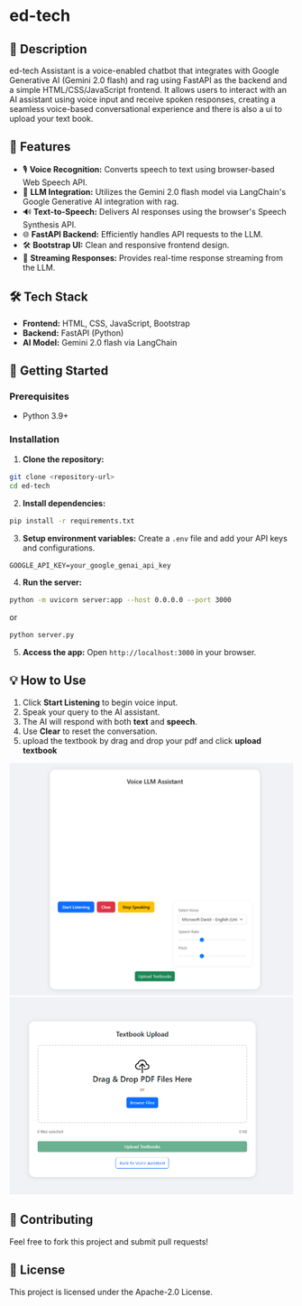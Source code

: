 # ed-tech

## 📝 Description
ed-tech Assistant is a voice-enabled chatbot that integrates with Google Generative AI (Gemini 2.0 flash) and rag using FastAPI as the backend and a simple HTML/CSS/JavaScript frontend. It allows users to interact with an AI assistant  using voice input and receive spoken responses, creating a seamless voice-based conversational experience and there is also a ui to upload your text book.

## 🚀 Features
- 🎙️ **Voice Recognition:** Converts speech to text using browser-based Web Speech API.
- 💬 **LLM Integration:** Utilizes the Gemini 2.0 flash model via LangChain's Google Generative AI integration with rag.
- 🔊 **Text-to-Speech:** Delivers AI responses using the browser's Speech Synthesis API.
- 🌐 **FastAPI Backend:** Efficiently handles API requests to the LLM.
- 🛠️ **Bootstrap UI:** Clean and responsive frontend design.
- 🧠 **Streaming Responses:** Provides real-time response streaming from the LLM.

## 🛠️ Tech Stack
- **Frontend:** HTML, CSS, JavaScript, Bootstrap
- **Backend:** FastAPI (Python)
- **AI Model:** Gemini 2.0 flash via LangChain

## 🚦 Getting Started

### Prerequisites
- Python 3.9+
  
### Installation
1. **Clone the repository:**
```bash
git clone <repository-url>
cd ed-tech
```

2. **Install dependencies:**
```bash
pip install -r requirements.txt
```

3. **Setup environment variables:**
Create a `.env` file and add your API keys and configurations.
```plaintext
GOOGLE_API_KEY=your_google_genai_api_key
```

4. **Run the server:**
```bash
python -m uvicorn server:app --host 0.0.0.0 --port 3000
```
or
```bash
python server.py
```

5. **Access the app:**
Open `http://localhost:3000` in your browser.

## 💡 How to Use
1. Click **Start Listening** to begin voice input.
2. Speak your query to the AI assistant.
3. The AI will respond with both **text** and **speech**.
4. Use **Clear** to reset the conversation.
5. upload the textbook by drag and drop your pdf and click **upload textbook**

![ui](images/bot.png)
![ui](images/upload.png)

## 🤝 Contributing
Feel free to fork this project and submit pull requests!

## 📄 License
This project is licensed under the Apache-2.0 License.



